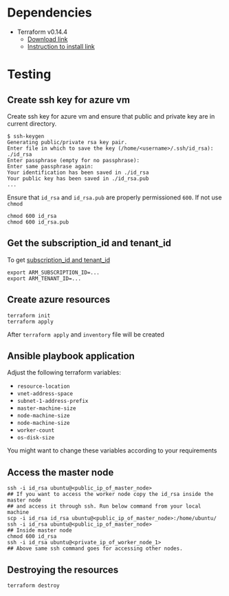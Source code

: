# Dependencies

 - Terraform v0.14.4
   - [Download link](https://releases.hashicorp.com/terraform/0.14.4/)
   - [Instruction to install link](https://learn.hashicorp.com/tutorials/terraform/install-cli)

# Testing

## Create ssh key for azure vm

Create ssh key for azure vm and ensure that public and
private key are in current directory.

```shell
$ ssh-keygen 
Generating public/private rsa key pair.
Enter file in which to save the key (/home/<username>/.ssh/id_rsa): ./id_rsa
Enter passphrase (empty for no passphrase): 
Enter same passphrase again: 
Your identification has been saved in ./id_rsa
Your public key has been saved in ./id_rsa.pub
...
```

Ensure that `id_rsa` and `id_rsa.pub` are properly permissioned
`600`. If not use `chmod`

```shell
chmod 600 id_rsa
chmod 600 id_rsa.pub
```

## Get the subscription_id and tenant_id

To get [subscription_id and tenant_id](https://registry.terraform.io/providers/hashicorp/azurerm/latest/docs/guides/azure_cli)

```shell
export ARM_SUBSCRIPTION_ID=...
export ARM_TENANT_ID=...
```

## Create azure resources

```shell
terraform init
terraform apply
```

After `terraform apply` and `inventory` file will be created

## Ansible playbook application

Adjust the following terraform variables:
  - `resource-location` 
  - `vnet-address-space`
  - `subnet-1-address-prefix`
  - `master-machine-size`
  - `node-machine-size`
  - `node-machine-size`
  - `worker-count`
  - `os-disk-size`

You might want to change these variables according to your requirements

## Access the master node
```shell
ssh -i id_rsa ubuntu@<public_ip_of_master_node>
## If you want to access the worker node copy the id_rsa inside the master node
## and access it through ssh. Run below command from your local machine
scp -i id_rsa id_rsa ubuntu@<public_ip_of_master_node>:/home/ubuntu/
ssh -i id_rsa ubuntu@<public_ip_of_master_node>
## Inside master node
chmod 600 id_rsa
ssh -i id_rsa ubuntu@<private_ip_of_worker_node_1>
## Above same ssh command goes for accessing other nodes.
```


## Destroying the resources

```shell
terraform destroy
```
